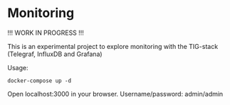 # Monitoring

!!! WORK IN PROGRESS !!!

This is an experimental project to explore monitoring with the TIG-stack (Telegraf, InfluxDB and Grafana)

Usage:
```
docker-compose up -d
```
Open localhost:3000 in your browser. Username/password: admin/admin
